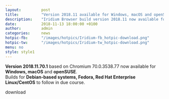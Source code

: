 ```yaml
---
layout: 		post
title:  		"Version 2018.11 available for Windows, macOS and openSUSE"
description: 	"Iridium Browser build version 2018.11 now available for Windows, macOS and openSUSE"
date:	 		2018-11-13 18:00:00 +0100
author:			admin
categories:		news
hotpic-fb:		"/images/hotpics/Iridium-fb_hotpic-download.png"
hotpic-tw:		"/images/hotpics/Iridium-tw_hotpic-download.png"
menu: no
style: style1
---
```


**Version 2018.11.70.1** based on Chromium 70.0.3538.77 now available for **Windows, macOS** and **openSUSE**.   
Builds for **Debian-based systems, Fedora, Red Hat Enterprise Linux/CentOS** to follow in due course.    
    
<a id="download-parser" class="button download" title="download Iridium Browser">download</a>